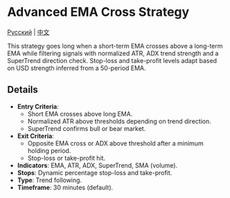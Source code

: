 # Advanced EMA Cross Strategy
[Русский](README_ru.md) | [中文](README_cn.md)

This strategy goes long when a short-term EMA crosses above a long-term EMA while filtering signals with normalized ATR, ADX trend strength and a SuperTrend direction check. Stop-loss and take-profit levels adapt based on USD strength inferred from a 50-period EMA.

## Details

- **Entry Criteria**:
  - Short EMA crosses above long EMA.
  - Normalized ATR above thresholds depending on trend direction.
  - SuperTrend confirms bull or bear market.
- **Exit Criteria**:
  - Opposite EMA cross or ADX above threshold after a minimum holding period.
  - Stop-loss or take-profit hit.
- **Indicators**: EMA, ATR, ADX, SuperTrend, SMA (volume).
- **Stops**: Dynamic percentage stop-loss and take-profit.
- **Type**: Trend following.
- **Timeframe**: 30 minutes (default).

